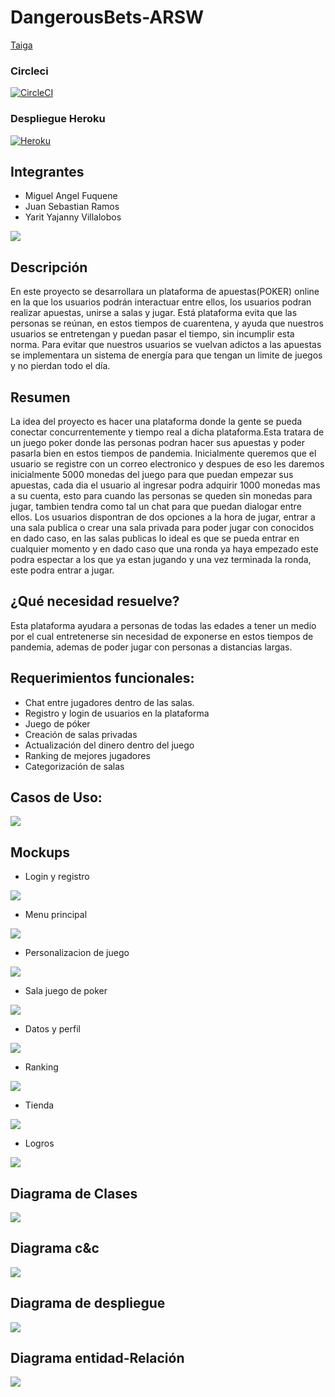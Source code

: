 # DangerousBets-ARSW

[Taiga](https://tree.taiga.io/project/jsr25-dangerousbets-arsw-2021-1/timeline)

### Circleci
[![CircleCI](https://circleci.com/gh/MiguelFuquene1024/DangerousBets-ARSW.svg?style=svg)](https://app.circleci.com/pipelines/github/MiguelFuquene1024/DangerousBets-ARSW)

### Despliegue Heroku
[![Heroku](https://www.herokucdn.com/deploy/button.png)](https://dangerousbetsarsw.herokuapp.com/)

 ## Integrantes
  * Miguel Angel Fuquene
  * Juan Sebastian Ramos
  * Yarit Yajanny Villalobos


![](img/poker.jpg)
 
 ## Descripción
 
 En este proyecto se desarrollara un plataforma de apuestas(POKER) online en la que los usuarios podrán interactuar entre ellos, los usuarios podran realizar apuestas, unirse a salas y jugar. Está plataforma evita que las personas se reúnan, en estos tiempos de cuarentena, y ayuda que nuestros usuarios se entretengan y puedan pasar el tiempo, sin incumplir esta norma. Para evitar que nuestros usuarios se vuelvan adictos a las apuestas se implementara un sistema de energía para que tengan un limite de juegos y no pierdan todo el día.
 
## Resumen

La idea del proyecto es hacer una plataforma donde la gente se pueda conectar concurrentemente y tiempo real a dicha plataforma.Esta tratara de un juego poker donde las personas podran hacer sus apuestas y poder pasarla bien en estos tiempos de pandemia. Inicialmente queremos que el usuario se registre con un correo electronico y despues de eso les daremos inicialmente 5000 monedas del juego para que puedan empezar sus apuestas, cada dia el usuario al ingresar podra adquirir 1000 monedas mas a su cuenta, esto para cuando las personas se queden sin monedas para jugar, tambien tendra como tal un chat para que puedan dialogar entre ellos. Los usuarios dispontran de dos opciones a la hora de jugar, entrar a una sala publica o crear una sala privada para poder jugar con conocidos en dado caso, en las salas publicas lo ideal es que se pueda entrar en cualquier momento y en dado caso que una ronda ya haya empezado este podra espectar a los que ya estan jugando y una vez terminada la ronda, este podra entrar a jugar.

## ¿Qué necesidad resuelve?
Esta plataforma ayudara a personas de todas las edades a tener un medio por el cual entretenerse sin necesidad de exponerse en estos tiempos de pandemia, ademas de poder jugar con personas a distancias largas.


## Requerimientos funcionales:
 -	Chat entre jugadores dentro de las salas.
 -	Registro y login de usuarios en la plataforma
 -	Juego de póker
 -	Creación de salas privadas
 -	Actualización del dinero dentro del juego
 -	Ranking de mejores jugadores
 -	Categorización de salas

 ## Casos de Uso:
 
 ![](img/Diagrama%20Casos%20de%20uso.PNG)
 
## Mockups


- Login y registro


![](https://github.com/MiguelFuquene1024/DangerousBets-ARSW/blob/master/img/Mockups/login.jpeg)


- Menu principal


![](https://github.com/MiguelFuquene1024/DangerousBets-ARSW/blob/master/img/Mockups/menu.jpeg)


- Personalizacion de juego


![](https://github.com/MiguelFuquene1024/DangerousBets-ARSW/blob/master/img/Mockups/crearsalas.jpeg)


- Sala juego de poker


![](https://github.com/MiguelFuquene1024/DangerousBets-ARSW/blob/master/img/Mockups/juego.jpeg)


- Datos y perfil


![](https://github.com/MiguelFuquene1024/DangerousBets-ARSW/blob/master/img/Mockups/perfil.jpeg)


- Ranking

![](https://github.com/MiguelFuquene1024/DangerousBets-ARSW/blob/master/img/Mockups/ranking.jpeg)

- Tienda

![](https://github.com/MiguelFuquene1024/DangerousBets-ARSW/blob/master/img/Mockups/tienda.jpeg)

- Logros

![](https://github.com/MiguelFuquene1024/DangerousBets-ARSW/blob/master/img/Mockups/logros.jpeg)

## Diagrama de Clases
![](img/DiagramaClases.PNG)



## Diagrama c&c

![](img/C&c.jpeg)


## Diagrama de despliegue

![](img/img_1.png)

## Diagrama entidad-Relación

![](img/entidadRelacion.jpeg)

 
